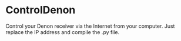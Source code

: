 # ControlDenon
Control your Denon receiver via the Internet from your computer.
Just replace the IP address and compile the .py file.
